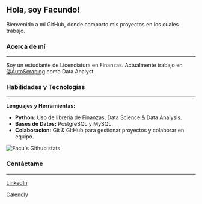 ## Hola, soy Facundo!

Bienvenido a mi GitHub, donde comparto mis proyectos en los cuales trabajo. 

### Acerca de mí
---
Soy un estudiante de Licenciatura en Finanzas. Actualmente trabajo en [@AutoScraping](https://github.com/AutoScraping) como Data Analyst.

### Habilidades y Tecnologías
---
**Lenguajes y Herramientas:**
- **Python:** Uso de libreria de Finanzas, Data Science & Data Analysis.
- **Bases de Datos:** PostgreSQL y MySQL.
- **Colaboracion:** Git & GitHub para gestionar proyectos y colaborar en equipo.

![Facu´s Github stats](https://github-readme-stats.vercel.app/api?username=faculb271&show_icons=true&theme=transparent&locale=es)

### Contáctame
---
[LinkedIn](https://www.linkedin.com/in/facundolotobattan/)

[Calendly](https://calendly.com/facundolotobattan)


